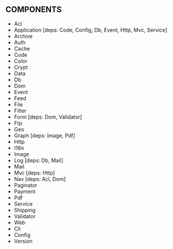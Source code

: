 COMPONENTS
----------
 - Acl
 - Application [deps: Code, Config, Db, Event, Http, Mvc, Service]
 - Archive
 - Auth
 - Cache
 - Code
 - Color
 - Crypt
 - Data
 - Db
 - Dom
 - Event
 - Feed
 - File
 - Filter
 - Form        [deps: Dom, Validator]
 - Ftp
 - Geo
 - Graph       [deps: Image, Pdf]
 - Http
 - I18n
 - Image
 - Log         [deps: Db, Mail]
 - Mail
 - Mvc         [deps: Http]
 - Nav         [deps: Acl, Dom]
 - Paginator
 - Payment
 - Pdf
 - Service
 - Shipping
 - Validator
 - Web
 - Cli
 - Config
 - Version
